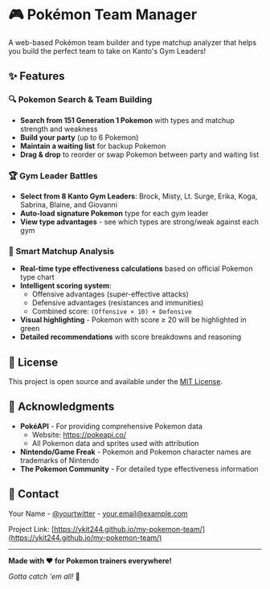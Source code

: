 # 🎮 Pokémon Team Manager

A web-based Pokémon team builder and type matchup analyzer that helps you build the perfect team to take on Kanto's Gym Leaders!

<!-- ![Alt text](path/to/image.jpg "Optional Title") -->

## ✨ Features

### 🔍 Pokemon Search & Team Building
- **Search from 151 Generation 1 Pokemon** with types and matchup strength and weakness
- **Build your party** (up to 6 Pokemon)
- **Maintain a waiting list** for backup Pokemon
- **Drag & drop** to reorder or swap Pokemon between party and waiting list

### 🏆 Gym Leader Battles
- **Select from 8 Kanto Gym Leaders**: Brock, Misty, Lt. Surge, Erika, Koga, Sabrina, Blaine, and Giovanni
- **Auto-load signature Pokemon** type for each gym leader
- **View type advantages** - see which types are strong/weak against each gym

### 🎯 Smart Matchup Analysis
- **Real-time type effectiveness calculations** based on official Pokemon type chart
- **Intelligent scoring system**:
  - Offensive advantages (super-effective attacks)
  - Defensive advantages (resistances and immunities)
  - Combined score: `(Offensive × 10) + Defensive`
- **Visual highlighting** - Pokemon with score ≥ 20 will be highlighted in green
- **Detailed recommendations** with score breakdowns and reasoning

## 📝 License

This project is open source and available under the [MIT License](LICENSE).

## 🙏 Acknowledgments

- **PokéAPI** - For providing comprehensive Pokemon data
  - Website: https://pokeapi.co/
  - All Pokemon data and sprites used with attribution
- **Nintendo/Game Freak** - Pokemon and Pokemon character names are trademarks of Nintendo
- **The Pokemon Community** - For detailed type effectiveness information

## 📧 Contact

Your Name - [@yourtwitter](https://twitter.com/yourtwitter) - your.email@example.com

Project Link: [https://ykit244.github.io/my-pokemon-team/](https://ykit244.github.io/my-pokemon-team/)

---

**Made with ❤️ for Pokemon trainers everywhere!**

*Gotta catch 'em all!* 🎯
